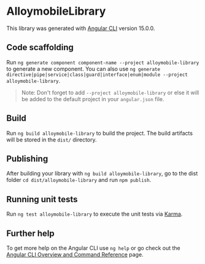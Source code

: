 # AlloymobileLibrary

This library was generated with [Angular CLI](https://github.com/angular/angular-cli) version 15.0.0.

## Code scaffolding

Run `ng generate component component-name --project alloymobile-library` to generate a new component. You can also use `ng generate directive|pipe|service|class|guard|interface|enum|module --project alloymobile-library`.
> Note: Don't forget to add `--project alloymobile-library` or else it will be added to the default project in your `angular.json` file. 

## Build

Run `ng build alloymobile-library` to build the project. The build artifacts will be stored in the `dist/` directory.

## Publishing

After building your library with `ng build alloymobile-library`, go to the dist folder `cd dist/alloymobile-library` and run `npm publish`.

## Running unit tests

Run `ng test alloymobile-library` to execute the unit tests via [Karma](https://karma-runner.github.io).

## Further help

To get more help on the Angular CLI use `ng help` or go check out the [Angular CLI Overview and Command Reference](https://angular.io/cli) page.
